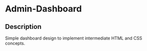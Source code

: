 # Admin-Dashboard

## Description
Simple dashboard design to implement intermediate HTML and CSS concepts.
